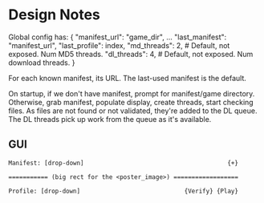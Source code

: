 # Design Notes

Global config has: {
    "manifest_url": "game_dir",
    ...
    "last_manifest": "manifest_url",
    "last_profile": index,
    "md_threads": 2,  # Default, not exposed. Num MD5 threads.
    "dl_threads": 4,  # Default, not exposed. Num download threads.
}

For each known manifest, its URL. The last-used manifest is the default.

On startup, if we don't have manifest, prompt for manifest/game directory.
Otherwise, grab manifest, populate display, create threads, start checking
files. As files are not found or not validated, they're added to the DL queue.
The DL threads pick up work from the queue as it's available.

## GUI

```
Manifest: [drop-down]                                        {+}

=========== (big rect for the <poster_image>) ==================

Profile: [drop-down]                             {Verify} {Play}
```
